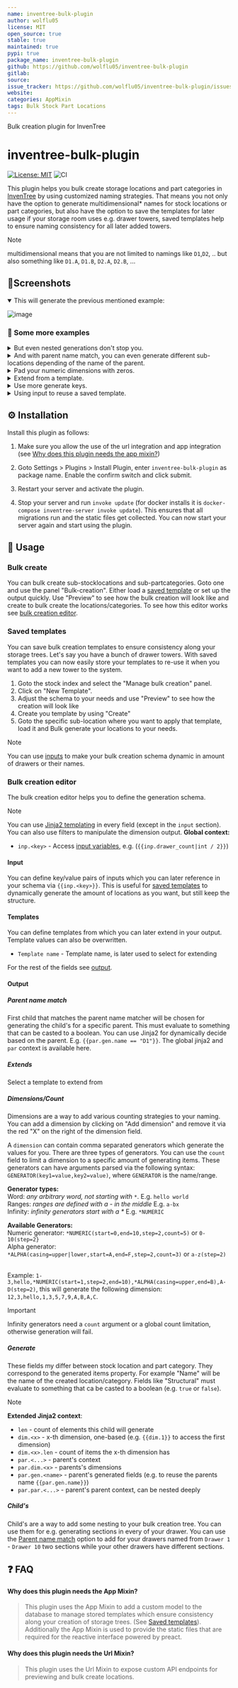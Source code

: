 ```yaml
---
name: inventree-bulk-plugin
author: wolflu05
license: MIT
open_source: true
stable: true
maintained: true
pypi: true
package_name: inventree-bulk-plugin
github: https://github.com/wolflu05/inventree-bulk-plugin
gitlab:
source:
issue_tracker: https://github.com/wolflu05/inventree-bulk-plugin/issues
website:
categories: AppMixin
tags: Bulk Stock Part Locations
---
```

Bulk creation plugin for InvenTree

# inventree-bulk-plugin

[![License: MIT](https://img.shields.io/badge/License-MIT-yellow.svg)](https://opensource.org/licenses/MIT)
![CI](https://github.com/wolflu05/inventree-bulk-plugin/actions/workflows/ci.yml/badge.svg)

This plugin helps you bulk create storage locations and part categories in [InvenTree](https://inventree.org/) by using customized naming strategies. That means you not only have the option to generate multidimensional* names for stock locations or part categories, but also have the option to save the templates for later usage if your storage room uses e.g. drawer towers, saved templates help to ensure naming consistency for all later added towers.

> [!NOTE]
> multidimensional means that you are not limited to namings like `D1`,`D2`, .. but also something like `D1.A`, `D1.B`, `D2.A`, `D2.B`, ...

## 🌟Screenshots

<details open>
<summary>This will generate the previous mentioned example:</summary>

![image](https://github.com/wolflu05/inventree-bulk-plugin/assets/76838159/f0cd29fc-50c0-4880-afa2-f3bd1c2cdaf7)

</details>

### 📄 Some more examples

<details>
<summary>But even nested generations don't stop you.</summary>

![image](https://github.com/wolflu05/inventree-bulk-plugin/assets/76838159/cd560237-94cb-485b-a1cc-cf9e7ab70335)

</details>

<details>
<summary>And with parent name match, you can even generate different sub-locations depending of the name of the parent.</summary>

![image](https://github.com/wolflu05/inventree-bulk-plugin/assets/76838159/ebe53203-1682-4aea-be39-6e79e2d542f2)
![image](https://github.com/wolflu05/inventree-bulk-plugin/assets/76838159/61ef2fa4-d765-4043-89e3-99840181768e)

</details>

<details>
<summary>Pad your numeric dimensions with zeros.</summary>

![image](https://github.com/wolflu05/inventree-bulk-plugin/assets/76838159/d90b42e5-eca8-433c-962f-05fbedc48f03)

</details>

<details>
<summary>Extend from a template.</summary>

![image](https://github.com/wolflu05/inventree-bulk-plugin/assets/76838159/b9622a93-b6b3-4dc7-91f8-d8c145fbdd3a)
![image](https://github.com/wolflu05/inventree-bulk-plugin/assets/76838159/7a7fbc78-e9e9-471a-8427-8b4b15389a57)

</details>

<details>
<summary>Use more generate keys.</summary>

![image](https://github.com/wolflu05/inventree-bulk-plugin/assets/76838159/81b4617a-24ef-49c3-8b5a-b4ef9bb3ebac)

</details>

<details>
<summary>Using input to reuse a saved template.</summary>

![image](https://github.com/wolflu05/inventree-bulk-plugin/assets/76838159/8c56498b-c4a9-4a93-9a68-2ef87defe8da)

</details>

## ⚙️ Installation

Install this plugin as follows:

1. Make sure you allow the use of the url integration and app integration (see [Why does this plugin needs the app mixin?](#why-does-this-plugin-needs-the-app-mixin))

2. Goto Settings > Plugins > Install Plugin, enter `inventree-bulk-plugin` as package name. Enable the confirm switch and click submit.

3. Restart your server and activate the plugin.

4. Stop your server and run `invoke update` (for docker installs it is `docker-compose inventree-server invoke update`). This ensures that all migrations run and the static files get collected. You can now start your server again and start using the plugin.

## 🏃 Usage

### Bulk create

You can bulk create sub-stocklocations and sub-partcategories. Goto one and use the panel "Bulk-creation". Either load a [saved template](#saved-templates) or set up the output quickly. Use "Preview" to see how the bulk creation will look like and create to bulk create the locations/categories. To see how this editor works see [bulk creation editor](#bulk-creation-editor).

### Saved templates

You can save bulk creation templates to ensure consistency along your storage trees. Let's say you have a bunch of drawer towers. With saved templates you can now easily store your templates to re-use it when you want to add a new tower to the system.

1. Goto the stock index and select the "Manage bulk creation" panel.
2. Click on "New Template".
3. Adjust the schema to your needs and use "Preview" to see how the creation will look like
4. Create you template by using "Create"
5. Goto the specific sub-location where you want to apply that template, load it and Bulk generate your locations to your needs.

> [!NOTE]
> You can use [inputs](#input) to make your bulk creation schema dynamic in amount of drawers or their names.

### Bulk creation editor

The bulk creation editor helps you to define the generation schema. 

> [!NOTE]
> You can use [Jinja2 templating](https://jinja.palletsprojects.com/en/3.1.x/templates/) in every field (except in the `input` section). You can also use filters to manipulate the dimension output.
> **Global context:**
> - `inp.<key>` - Access [input variables](#input), e.g. (`{{inp.drawer_count|int / 2}}`)

#### Input

You can define key/value pairs of inputs which you can later reference in your schema via `{{inp.<key>}}`. This is useful for [saved templates](#saved-templates) to dynamically generate the amount of locations as you want, but still keep the structure.

#### Templates

You can define templates from which you can later extend in your output. Template values can also be overwritten.

- `Template name` - Template name, is later used to select for extending

For the rest of the fields see [output](#output).

#### Output

##### Parent name match
First child that matches the parent name matcher will be chosen for generating the child's for a specific parent. This must evaluate to something that can be casted to a boolean. You can use Jinja2 for dynamically decide based on the parent. E.g. `{{par.gen.name == "D1"}}`. The global jinja2 and `par` context is available here.

##### Extends
Select a template to extend from

##### Dimensions/Count
Dimensions are a way to add various counting strategies to your naming. You can add a dimension by clicking on "Add dimension" and remove it via the red "X" on the right of the dimension field.

A `dimension` can contain comma separated generators which generate the values for you. There are three types of generators. You can use the `count` field to limit a dimension to a specific amount of generating items. These generators can have arguments parsed via the following syntax: `GENERATOR(key1=value,key2=value)`, where `GENERATOR` is the name/range. <br/>

**Generator types:**<br/>
Word: _any arbitrary word, not starting with `*`_. E.g. `hello world`<br/>
Ranges: _ranges are defined with a - in the middle_ E.g. `a-bx`<br/>
Infinity: _infinity generators start with a *_ E.g. `*NUMERIC`<br/>

**Available Generators:**<br/>
Numeric generator: `*NUMERIC(start=0,end=10,step=2,count=5)` or `0-10(step=2}`<br/>
Alpha generator: `*ALPHA(casing=upper|lower,start=A,end=F,step=2,count=3)` or `a-z(step=2)`<br/><br />

Example: `1-3,hello,*NUMERIC(start=1,step=2,end=10),*ALPHA(casing=upper,end=B),A-D(step=2)`, this will generate the following dimension: `12,3,hello,1,3,5,7,9,A,B,A,C`.

> [!IMPORTANT]
> Infinity generators need a `count` argument or a global count limitation, otherwise generation will fail.

##### Generate

These fields my differ between stock location and part category. They correspond to the generated items property. For example "Name" will be the name of the created location/category. Fields like "Structural" must evaluate to something that ca be casted to a boolean (e.g. `true` or `false`).

> [!NOTE]
> **Extended Jinja2 context**:
> - `len` - count of elements this child will generate
> - `dim.<x>` - x-th dimension, one-based (e.g. `{{dim.1}}` to access the first dimension)
> - `dim.<x>.len` - count of items the x-th dimension has
> - `par.<...>` - parent's context
> - `par.dim.<x>` - parents's dimensions
> - `par.gen.<name>` - parent's generated fields (e.g. to reuse the parents name `{{par.gen.name}}`)  
> - `par.par.<...>` - parent's parent context, can be nested deeply

##### Child's

Child's are a way to add some nesting to your bulk creation tree. You can use them for e.g. generating sections in every of your drawer. You can use the [Parent name match](#parent-name-match) option to add for your drawers named from `Drawer 1` - `Drawer 10` two sections while your other drawers have different sections. 

## ❓ FAQ

#### Why does this plugin needs the App Mixin?

> This plugin uses the App Mixin to add a custom model to the database to manage stored templates which ensure consistency along your creation of storage trees. (See [Saved templates](#saved-templates)). Additionally the App Mixin is used to provide the static files that are required for the reactive interface powered by preact.

#### Why does this plugin needs the Url Mixin?

> This plugin uses the Url Mixin to expose custom API endpoints for previewing and bulk create locations.

